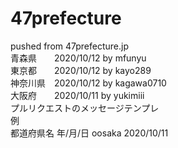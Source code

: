 # 47prefecture
pushed from 47prefecture.jp  
青森県　　2020/10/12 by mfunyu  
東京都　　2020/10/12 by kayo289  
神奈川県　2020/10/12 by kagawa0710  
大阪府　　2020/10/11 by yukimiii  
プルリクエストのメッセージテンプレ  
例  
都道府県名 年/月/日
oosaka 2020/10/11
